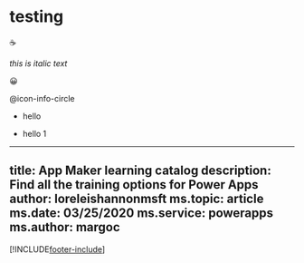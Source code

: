 # testing

:coffee:

*this is italic text*

:grinning:

 @icon-info-circle

- hello 

+ hello 1 

---
title: App Maker learning catalog
description: Find all the training options for Power Apps
author: loreleishannonmsft
ms.topic: article
ms.date: 03/25/2020
ms.service: powerapps
ms.author: margoc
---


[!INCLUDE[footer-include](./footer.md)]
